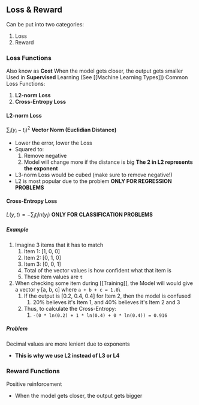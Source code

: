 ## Loss & Reward
Can be put into two categories:
1. Loss
2. Reward
### Loss Functions
Also know as **Cost**
When the model gets closer, the output gets smaller
Used in **Supervised** Learning (See [[Machine Learning Types]])
Common Loss Functions:
1. **L2-norm Loss**
2. **Cross-Entropy Loss**
#### L2-norm Loss
$\sum_{i} (y_i - t_i)^2$
**Vector Norm (Euclidian Distance)**
- Lower the error, lower the Loss
- Squared to:
	1. Remove negative
	2. Model will change more if the distance is big
**The 2 in L2 represents the exponent**
- L3-norm Loss would be cubed (make sure to remove negative!)
- L2 is most popular due to the problem
**ONLY FOR REGRESSION PROBLEMS**
#### Cross-Entropy Loss
$L(y,t) = -\sum_it_iln(y_i)$
**ONLY FOR CLASSIFICATION PROBLEMS**
##### Example
1. Imagine 3 items that it has to match
	1. Item 1: [1, 0, 0]
	2. Item 2: [0, 1, 0]
	3. Item 3: [0, 0, 1]
	4. Total of the vector values is how confident what that item is
	5. These item values are `t`
2. When checking some item during [[Training]], the Model will would give a vector `y` [a, b, c] where `a + b + c = 1.0`\
	1. If the output is [0.2, 0.4, 0.4] for Item 2, then the model is confused
		1. 20% believes it's Item 1, and 40% believes it's Item 2 and 3
	2. Thus, to calculate the Cross-Entropy:
		1. `-(0 * ln(0.2) + 1 * ln(0.4) + 0 * ln(0.4)) = 0.916`

##### Problem
Decimal values are more lenient due to exponents
- **This is why we use L2 instead of L3 or L4**

### Reward Functions
Positive reinforcement
- When the model gets closer, the output gets bigger